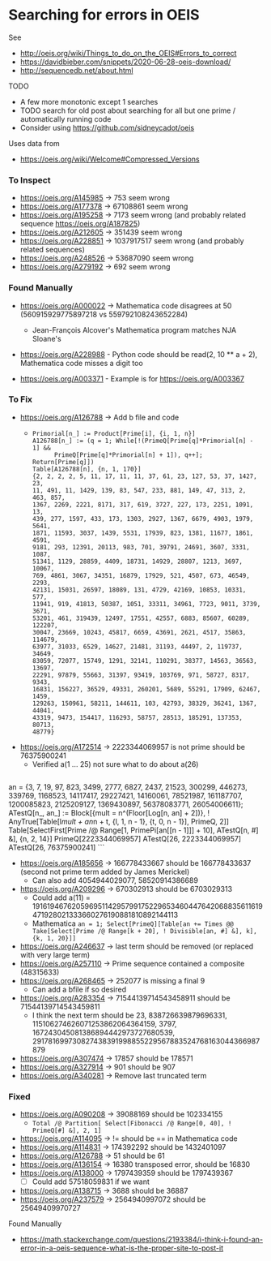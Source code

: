 # Searching for errors in OEIS

See

* http://oeis.org/wiki/Things_to_do_on_the_OEIS#Errors_to_correct
* https://davidbieber.com/snippets/2020-06-28-oeis-download/
* http://sequencedb.net/about.html

TODO

* A few more monotonic except 1 searches
* TODO search for old post about searching for all but one prime / automatically running code
* Consider using https://github.com/sidneycadot/oeis

Uses data from

* https://oeis.org/wiki/Welcome#Compressed_Versions


### To Inspect

* https://oeis.org/A145985 -> 753 seem wrong
* https://oeis.org/A177378 -> 67108861 seem wrong
* https://oeis.org/A195258 -> 7173 seem wrong (and probably related sequence https://oeis.org/A187825)
* https://oeis.org/A212605 -> 351439 seem wrong
* https://oeis.org/A228851 -> 1037917517 seem wrong (and probably related sequences)
* https://oeis.org/A248526 -> 53687090 seem wrong
* https://oeis.org/A279192 -> 692 seem wrong


### Found Manually

* https://oeis.org/A000022 -> Mathematica code disagrees at 50 (560915929775897218 vs 559792108243652284)
  * Jean-François Alcover's Mathematica program matches NJA Sloane's

* https://oeis.org/A228988 - Python code should be read(2, 10 ** a + 2), Mathematica code misses a digit too

* https://oeis.org/A003371 - Example is for https://oeis.org/A003367


### To Fix

* https://oeis.org/A126788 -> Add b file and code
    * ```
      Primorial[n_] := Product[Prime[i], {i, 1, n}]
      A126788[n_] := (q = 1; While[!(PrimeQ[Prime[q]*Primorial[n] - 1] &&
            PrimeQ[Prime[q]*Primorial[n] + 1]), q++]; Return[Prime[q]])
      Table[A126788[n], {n, 1, 170}]
      {2, 2, 2, 2, 5, 11, 17, 11, 11, 37, 61, 23, 127, 53, 37, 1427, 23,
      11, 491, 11, 1429, 139, 83, 547, 233, 881, 149, 47, 313, 2, 463, 857,
      1367, 2269, 2221, 8171, 317, 619, 3727, 227, 173, 2251, 1091, 13,
      439, 277, 1597, 433, 173, 1303, 2927, 1367, 6679, 4903, 1979, 5641,
      1871, 11593, 3037, 1439, 5531, 17939, 823, 1381, 11677, 1861, 4591,
      9181, 293, 12391, 20113, 983, 701, 39791, 24691, 3607, 3331, 1087,
      51341, 1129, 28859, 4409, 18731, 14929, 28807, 1213, 3697, 10067,
      769, 4861, 3067, 34351, 16879, 17929, 521, 4507, 673, 46549, 2293,
      42131, 15031, 26597, 18089, 131, 4729, 42169, 10853, 10331, 577,
      11941, 919, 41813, 50387, 1051, 33311, 34961, 7723, 9011, 3739, 3671,
      53201, 461, 319439, 12497, 17551, 42557, 6883, 85607, 60289, 122207,
      30047, 23669, 10243, 45817, 6659, 43691, 2621, 4517, 35863, 114679,
      63977, 31033, 6529, 14627, 21481, 31193, 44497, 2, 119737, 34649,
      83059, 72077, 15749, 1291, 32141, 110291, 38377, 14563, 36563, 13697,
      22291, 97879, 55663, 31397, 93419, 103769, 971, 58727, 8317, 9343,
      16831, 156227, 36529, 49331, 260201, 5689, 55291, 17909, 62467, 1459,
      129263, 150961, 58211, 144611, 103, 42793, 38329, 36241, 1367, 44041,
      43319, 9473, 154417, 116293, 58757, 28513, 185291, 137353, 80713,
      48779}
      ```
* https://oeis.org/A172514 -> 2223344069957 is not prime should be 76375900241
    * Verified a(1 ... 25) not sure what to do about a(26)
    ```
an = {3, 7, 19, 97, 823, 3499, 2777, 6827, 2437, 21523, 300299, 446273, 339769, 1168523, 14117417, 29227421, 14160061, 78521987, 161187707, 1200085823, 2125209127, 1369430897, 56378083771, 26054006611};
ATestQ[n_, an_] := Block[{mult = n^(Floor[Log[n, an] + 2])}, !  AnyTrue[Table[l*mult + an*n + t, {l, 1, n - 1}, {t, 0, n - 1}], PrimeQ, 2]]
Table[SelectFirst[Prime /@ Range[1, PrimePi[an[[n - 1]]] + 10], ATestQ[n, #] &], {n, 2, 14}]
PrimeQ[2223344069957]
ATestQ[26, 2223344069957]
ATestQ[26, 76375900241]
    ```

* https://oeis.org/A185656 -> 166778433667 should be 166778433637 (second not prime term added by James Merickel)
    * Can also add 4054944029077, 58520914386689
* https://oeis.org/A209296 -> 670302913 should be 6703029313
    * Could add a(11) = 19161946762059695114295799175229653460447642068835611619471928021333660276190881810892144113
    * Mathematica `an = 1; Select[PrimeQ][Table[an += Times @@ Take[Select[Prime /@ Range[k + 20], ! Divisible[an, #] &], k], {k, 1, 20}]]`
* https://oeis.org/A246637 -> last term should be removed (or replaced with very large term)
* https://oeis.org/A257110 -> Prime sequence contained a composite (48315633)
* https://oeis.org/A268465 -> 252077 is missing a final 9
    * Can add a bfile if so desired
* https://oeis.org/A283354 -> 71544139714543458911 should be 71544139714543459811
    * I think the next term should be 23, 838726639879696331, 115106274626071253862064364159, 3797, 167243045081386894442973727680539, 291781699730827438391998855229567883524768163044366987879
* https://oeis.org/A307474 -> 17857 should be 178571
* https://oeis.org/A327914 -> 901 should be 907
* https://oeis.org/A340281 -> Remove last truncated term

### Fixed

* https://oeis.org/A090208 -> 39088169 should be 102334155
    * `Total /@ Partition[ Select[Fibonacci /@ Range[0, 40], ! PrimeQ[#] &], 2, 1]`
* https://oeis.org/A114095 -> != should be == in Mathematica code
* https://oeis.org/A114831 -> 174392292 should be 1432401097
* https://oeis.org/A126788 -> 51 should be 61
* https://oeis.org/A136154 -> 16380 transposed error, should be 16830
* https://oeis.org/A138000 -> 1797439359 should be 1797439367
    * [ ] Could add 57518059831 if we want
* https://oeis.org/A138715 -> 3688 should be 36887
* https://oeis.org/A237579 -> 2564940997072 should be 25649409970727

Found Manually

* https://math.stackexchange.com/questions/2193384/i-think-i-found-an-error-in-a-oeis-sequence-what-is-the-proper-site-to-post-it

